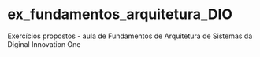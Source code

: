 # ex_fundamentos_arquitetura_DIO
Exercícios propostos - aula de Fundamentos de Arquitetura de Sistemas da Diginal Innovation One
